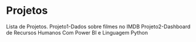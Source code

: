 # Projetos
Lista de Projetos.
Projeto1-Dados sobre filmes no IMDB
Projeto2-Dashboard de Recursos Humanos Com Power BI e Linguagem Python
